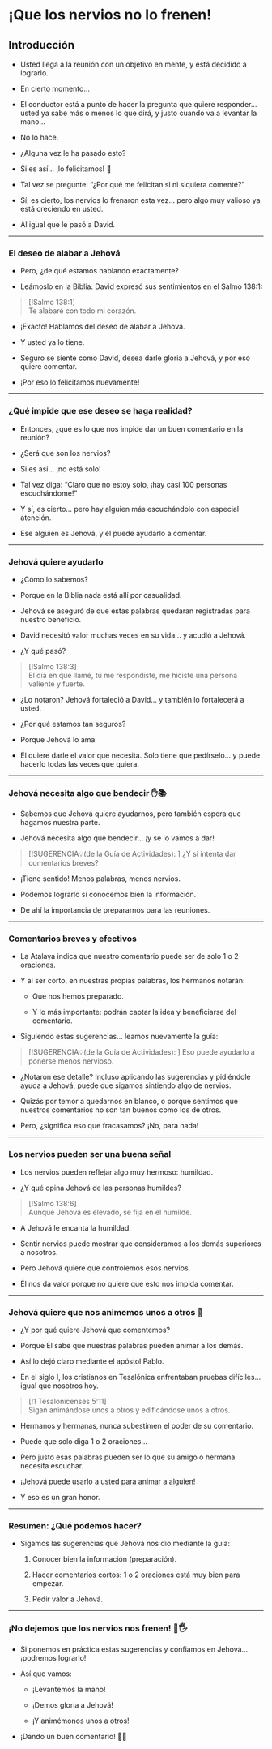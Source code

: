 # ¡Que los nervios no lo frenen! 
## Introducción

- Usted llega a la reunión con un objetivo en mente, y está decidido a lograrlo.
    
- En cierto momento…
    
- El conductor está a punto de hacer la pregunta que quiere responder… usted ya sabe más o menos lo que dirá, y justo cuando va a levantar la mano…
    
- No lo hace.
    
- ¿Alguna vez le ha pasado esto?
    
- Si es así… ¡lo felicitamos! 🎉
    
- Tal vez se pregunte: “¿Por qué me felicitan si ni siquiera comenté?”
    
- Sí, es cierto, los nervios lo frenaron esta vez… pero algo muy valioso ya está creciendo en usted.
    
- Al igual que le pasó a David.


---

### El deseo de alabar a Jehová

- Pero, ¿de qué estamos hablando exactamente?
    
- Leámoslo en la Biblia. David expresó sus sentimientos en el Salmo 138:1:
    

> [!Salmo 138:1]  
> Te alabaré con todo mi corazón.

- ¡Exacto! Hablamos del deseo de alabar a Jehová.
    
- Y usted ya lo tiene.
    
- Seguro se siente como David, desea darle gloria a Jehová, y por eso quiere comentar.
    
- ¡Por eso lo felicitamos nuevamente!

---

### ¿Qué impide que ese deseo se haga realidad? 

- Entonces, ¿qué es lo que nos impide dar un buen comentario en la reunión?
    
- ¿Será que son los nervios?
    
- Si es así… ¡no está solo!
    
- Tal vez diga: “Claro que no estoy solo, ¡hay casi 100 personas escuchándome!” 
    
- Y sí, es cierto… pero hay alguien más escuchándolo con especial atención.
    
- Ese alguien es Jehová, y él puede ayudarlo a comentar. 

---

### Jehová quiere ayudarlo 

- ¿Cómo lo sabemos?
    
- Porque en la Biblia nada está allí por casualidad.
    
- Jehová se aseguró de que estas palabras quedaran registradas para nuestro beneficio.
    
- David necesitó valor muchas veces en su vida… y acudió a Jehová.
    
- ¿Y qué pasó?

> [!Salmo 138:3]  
> El día en que llamé, tú me respondiste, me hiciste una persona valiente y fuerte.

- ¿Lo notaron? Jehová fortaleció a David… y también lo fortalecerá a usted.
    
- ¿Por qué estamos tan seguros?
    
- Porque Jehová lo ama 
    
- Él quiere darle el valor que necesita. Solo tiene que pedírselo… y puede hacerlo todas las veces que quiera.

---

### Jehová necesita algo que bendecir ✋📚

- Sabemos que Jehová quiere ayudarnos, pero también espera que hagamos nuestra parte.
    
- Jehová necesita algo que bendecir… ¡y se lo vamos a dar!
    

> [!SUGERENCIA💡(de la Guía de Actividades): ]
> ¿Y si intenta dar comentarios breves?

- ¡Tiene sentido! Menos palabras, menos nervios.
    
- Podemos lograrlo si conocemos bien la información.
    
- De ahí la importancia de prepararnos para las reuniones.

---

### Comentarios breves y efectivos 

- La Atalaya indica que nuestro comentario puede ser de solo 1 o 2 oraciones.
    
- Y al ser corto, en nuestras propias palabras, los hermanos notarán:
    
    - Que nos hemos preparado.
        
    - Y lo más importante: podrán captar la idea y beneficiarse del comentario.
        
- Siguiendo estas sugerencias… leamos nuevamente la guía:


> [!SUGERENCIA💡(de la Guía de Actividades): ]
> Eso puede ayudarlo a ponerse menos nervioso.

- ¿Notaron ese detalle? Incluso aplicando las sugerencias y pidiéndole ayuda a Jehová, puede que sigamos sintiendo algo de nervios.
    
- Quizás por temor a quedarnos en blanco, o porque sentimos que nuestros comentarios no son tan buenos como los de otros.
    
- Pero, ¿significa eso que fracasamos? ¡No, para nada!

---

### Los nervios pueden ser una buena señal 

- Los nervios pueden reflejar algo muy hermoso: humildad.
    
- ¿Y qué opina Jehová de las personas humildes?

> [!Salmo 138:6]  
> Aunque Jehová es elevado, se fija en el humilde.

- A Jehová le encanta la humildad.
    
- Sentir nervios puede mostrar que consideramos a los demás superiores a nosotros.
    
- Pero Jehová quiere que controlemos esos nervios.
    
- Él nos da valor porque no quiere que esto nos impida comentar.

---

### Jehová quiere que nos animemos unos a otros 💬

- ¿Y por qué quiere Jehová que comentemos?
    
- Porque Él sabe que nuestras palabras pueden animar a los demás.
    
- Así lo dejó claro mediante el apóstol Pablo.
    
- En el siglo I, los cristianos en Tesalónica enfrentaban pruebas difíciles… igual que nosotros hoy.

> [!1 Tesalonicenses 5:11]  
> Sigan animándose unos a otros y edificándose unos a otros.

- Hermanos y hermanas, nunca subestimen el poder de su comentario.
    
- Puede que solo diga 1 o 2 oraciones…
    
- Pero justo esas palabras pueden ser lo que su amigo o hermana necesita escuchar.
    
- ¡Jehová puede usarlo a usted para animar a alguien!
    
- Y eso es un gran honor.

---

### Resumen: ¿Qué podemos hacer?

- Sigamos las sugerencias que Jehová nos dio mediante la guía:
    
    1. Conocer bien la información (preparación).
        
    2. Hacer comentarios cortos: 1 o 2 oraciones está muy bien para empezar.
        
    3. Pedir valor a Jehová.

---

### ¡No dejemos que los nervios nos frenen! 🙌🖐️

- Si ponemos en práctica estas sugerencias y confiamos en Jehová… ¡podremos lograrlo!
    
- Así que vamos:
    
    - ¡Levantemos la mano!
        
    - ¡Demos gloria a Jehová!
        
    - ¡Y animémonos unos a otros!
    
- ¡Dando un buen comentario! 💬💖